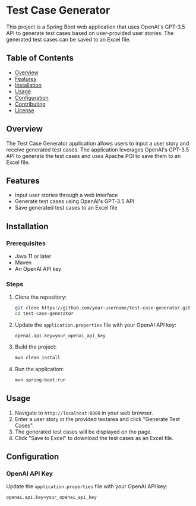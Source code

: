 # Test Case Generator

This project is a Spring Boot web application that uses OpenAI's GPT-3.5 API to generate test cases based on user-provided user stories. The generated test cases can be saved to an Excel file.

## Table of Contents

- [Overview](#overview)
- [Features](#features)
- [Installation](#installation)
- [Usage](#usage)
- [Configuration](#configuration)
- [Contributing](#contributing)
- [License](#license)

## Overview

The Test Case Generator application allows users to input a user story and receive generated test cases. The application leverages OpenAI's GPT-3.5 API to generate the test cases and uses Apache POI to save them to an Excel file.

## Features

- Input user stories through a web interface
- Generate test cases using OpenAI's GPT-3.5 API
- Save generated test cases to an Excel file

## Installation

### Prerequisites

- Java 11 or later
- Maven
- An OpenAI API key

### Steps

1. Clone the repository:

    ```bash
    git clone https://github.com/your-username/test-case-generator.git
    cd test-case-generator
    ```

2. Update the `application.properties` file with your OpenAI API key:

    ```properties
    openai.api.key=your_openai_api_key
    ```

3. Build the project:

    ```bash
    mvn clean install
    ```

4. Run the application:

    ```bash
    mvn spring-boot:run
    ```

## Usage

1. Navigate to `http://localhost:8080` in your web browser.
2. Enter a user story in the provided textarea and click "Generate Test Cases".
3. The generated test cases will be displayed on the page.
4. Click "Save to Excel" to download the test cases as an Excel file.

## Configuration

### OpenAI API Key

Update the `application.properties` file with your OpenAI API key:

```properties
openai.api.key=your_openai_api_key
